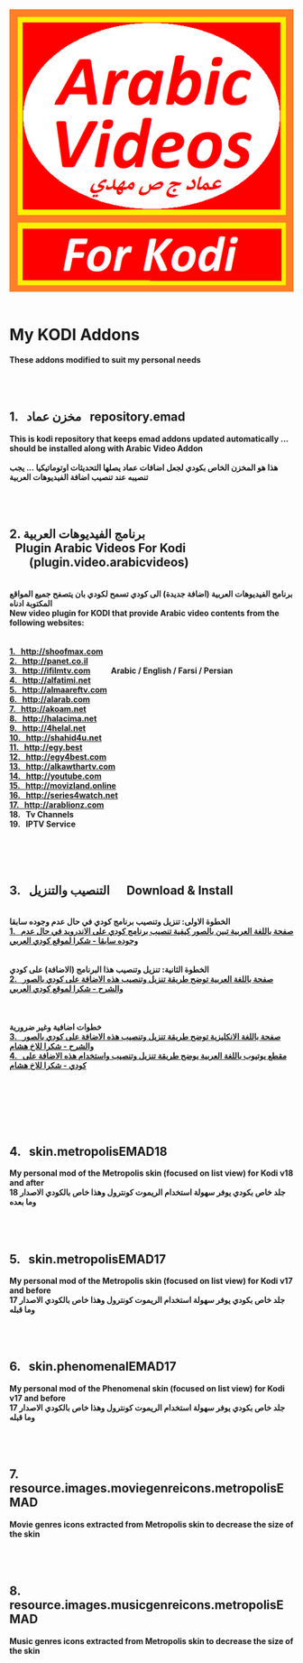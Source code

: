 ﻿<b>
<img src="./ADDONS/plugin.video.arabicvideos/icon.png" title="Arabic Videos">
<br />
<br />
<h1>My KODI Addons</h1>
These addons modified to suit my personal needs
<br />
<br />
<br />
<br />
<h2>1. &nbsp; مخزن عماد &nbsp; repository.emad<br />
</h2>
This is kodi repository that keeps emad addons updated automatically ... should be installed along with Arabic Video Addon
<br />
<br />
هذا هو المخزن الخاص بكودي لجعل اضافات عماد يصلها التحديثات اوتوماتيكيا ... يجب تنصيبه عند تنصيب اضافة الفيديوهات العربية
<br />
<br />
<br />
<br />
<h2>2. برنامج الفيديوهات العربية <br />
&nbsp; Plugin Arabic Videos For Kodi
<br />
&nbsp;&nbsp;&nbsp;&nbsp;&nbsp;&nbsp;&nbsp;(plugin.video.arabicvideos)</h2>
<br />
برنامج الفيديوهات العربية (اضافة جديدة) الى كودي تسمح لكودي بان يتصفح جميع المواقع المكتوبة ادناه
<br />
New video plugin for KODI that provide Arabic video contents from the following websites:
<br />
<br />
<br />
<a href="http://shoofmax.com">1. &nbsp; http://shoofmax.com</a><br />
<a href="http://panet.co.il">2. &nbsp; http://panet.co.il</a><br />
<a href="http://ifilmtv.com">3. &nbsp; http://ifilmtv.com</a> &nbsp; &nbsp; &nbsp; &nbsp; &nbsp; Arabic / English / Farsi / Persian<br />
<a href="http://alfatimi.net">4. &nbsp; http://alfatimi.net</a><br />
<a href="http://almaareftv.com">5. &nbsp; http://almaareftv.com</a><br />
<a href="http://alarab.com">6. &nbsp; http://alarab.com</a><br />
<a href="http://akoam.net">7. &nbsp; http://akoam.net</a><br />
<a href="http://halacima.net">8. &nbsp; http://halacima.net</a><br />
<a href="http://4helal.net">9. &nbsp; http://4helal.net</a><br />
<a href="http://shahid4u.net">10. &nbsp; http://shahid4u.net</a><br />
<a href="http://egy.best">11. &nbsp; http://egy.best</a><br />
<a href="http://egy4best.com">12. &nbsp; http://egy4best.com</a><br />
<a href="http://alkawthartv.com">13. &nbsp; http://alkawthartv.com</a><br />
<a href="http://youtube.com">14. &nbsp; http://youtube.com</a><br />
<a href="http://movizland.online">15. &nbsp; http://movizland.online</a><br />
<a href="http://series4watch.net">16. &nbsp; http://series4watch.net</a><br />
<a href="http://arablionz.com">17. &nbsp; http://arablionz.com</a><br />
18. &nbsp; Tv Channels<br />
19. &nbsp; IPTV Service<br />
<br />
<br />
<br />
<br />
<h2>3. &nbsp; التنصيب والتنزيل &nbsp;&nbsp;&nbsp;&nbsp; Download & Install</h2>
<br />
الخطوة الاولى: تنزيل وتنصيب برنامج كودي في حال عدم وجوده سابقا
<br />
<a href="http://www.kodiarabic.net/2015/09/kodi_22.html">1. &nbsp; صفحة باللغة العربية تبين بالصور كيفية تنصيب برنامج كودي على الاندرويد في حال عدم وجوده سابقا - شكرا لموقع كودي العربي</a>
<br />
<br />
<br />
الخطوة الثانية: تنزيل وتنصيب هذا البرنامج (الاضافة) على كودي
<br />
<a href="http://www.kodiarabic.net/2018/10/arabic-video-kodi.html">2. &nbsp; صفحة باللغة العربية توضح طريقة تنزيل وتنصيب هذه الاضافة على كودي بالصور والشرح - شكرا لموقع كودي العربي</a>
<br />
<br />
<br />
<br />
خطوات اضافية وغير ضرورية
<br />
<a href="http://www.husham.com/new-2018-arabic-videos-kodi-addon">3. &nbsp; صفحة باللغة الانكليزية توضح طريقة تنزيل وتنصيب هذه الاضافة على كودي بالصور والشرح - شكرا للاخ هشام</a>
<br />
<a href="http://www.youtube.com/watch?v=0fDi_7l_1Yw">4. &nbsp; مقطع يوتيوب باللغة العربية يوضح طريقة تنزيل وتنصيب واستخدام هذه الاضافة على كودي - شكرا للاخ هشام</a>
<br />
<br />
<br />
<br />
<br />
<br />
<br />
<h2>4. &nbsp; skin.metropolisEMAD18</h2>
My personal mod of the Metropolis skin (focused on list view) for Kodi v18 and after
<br />
جلد خاص بكودي يوفر سهولة استخدام الريموت كونترول وهذا خاص بالكودي الاصدار 18 وما بعده
<br />
<br />
<br />
<br />
<h2>5. &nbsp; skin.metropolisEMAD17</h2>
My personal mod of the Metropolis skin (focused on list view) for Kodi v17 and before
<br />
جلد خاص بكودي يوفر سهولة استخدام الريموت كونترول وهذا خاص بالكودي الاصدار 17 وما قبله
<br />
<br />
<br />
<br />
<h2>6. &nbsp; skin.phenomenalEMAD17</h2>
My personal mod of the Phenomenal skin (focused on list view) for Kodi v17 and before
<br />
جلد خاص بكودي يوفر سهولة استخدام الريموت كونترول وهذا خاص بالكودي الاصدار 17 وما قبله
<br />
<br />
<br />
<br />
<h2>7. &nbsp; resource.images.moviegenreicons.metropolisEMAD</h2>
Movie genres icons extracted from Metropolis skin to decrease the size of the skin
<br />
<br />
<br />
<br />
<h2>8. &nbsp; resource.images.musicgenreicons.metropolisEMAD</h2>
Music genres icons extracted from Metropolis skin to decrease the size of the skin
<br />
<br />
<br />
</b>
